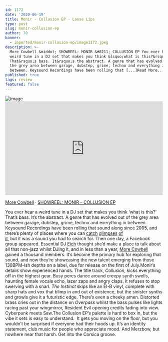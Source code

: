 ```yaml
---
id: 1172
date: '2020-06-19'
title: Monir - Collusion EP - Loose Lips
type: post
slug: monir-collusion-ep
author: 70
banner:
  - imported/monir-collusion-ep/image1172.jpeg
description: >-
  More Cowbell &middot; SHOWREEL: MONIR &#8211; COLLUSION EP You ever hear a
  weird tune in a DJ set that makes you think &lsquo;what is this?&rsquo;
  That&rsquo;s bass. It&rsquo;s the abstract. A genre that has evolved out of
  the grey area between garage, dubstep, grime, techno and everything in
  between. Keysound Recordings have been rolling that [...]Read More...
published: true
tags: review
featured: false
---
```

![image](../imported/monir-collusion-ep/image1172.jpeg)<iframe width='100%' height='300' scrolling='no' frameborder='no' allow='autoplay' src='https://w.soundcloud.com/player/?url=https%3A//api.soundcloud.com/tracks/841812676&color=%23ff5500&auto_play=false&hide_related=true&show_comments=false&show_user=false&show_reposts=false&show_teaser=false&visual=true'></iframe>

[More Cowbell](https://soundcloud.com/more-cowbell "More Cowbell") · [SHOWREEL: MONIR – COLLUSION EP](https://soundcloud.com/more-cowbell/showreel-monir-collusion-ep "SHOWREEL: MONIR - COLLUSION EP")

You ever hear a weird tune in a DJ set that makes you think ‘what is this?’ That’s bass. It’s the abstract. A genre that has evolved out of the grey area between garage, dubstep, grime, techno and everything in between. Keysound Recordings have been rolling that sound along since 2005, and there’s plenty of places where you can [catch](https://hyphomcr.bandcamp.com/album/unreleased-vol-2) [glimpses](https://szns7n.bandcamp.com/album/lcy) [of](https://nervoushorizon.bandcamp.com/album/nh-v-a-vol-1)  
[it](https://www.youtube.com/watch?v=XgNi9kX5q9g), but it was a sound you had to search for. Then one day, a Facebook group appeared. Essential DJ [Eich](https://soundcloud.com/eichldn?fbclid=IwAR23eI4QziQecqyZxZ6t5goNsKBhGZXTxbtiYbfenRB2KpZp8ZrTUgV1J8M) thought she’d make a place to talk about all that non-jazz whilst DJing it, and in less than a year, [More Cowbell](https://www.facebook.com/groups/morecowbelluk/) gained a thousand members. It’s become the primary hub for exploring that sound, and now they’re showcasing the new talent emerging from those 130BPM-ish depths on a label, due for release on the first of July.Monir’s details show experienced hands. The title track, _Collusion_, kicks everything off in the highest gear. Busy percs dance around creepy synth swells, haunting female vocals echo, lazer zaps and angry claps. It refuses to stop swerving with a snarl. _The Instinct_ skips like an El-B vinyl, complete with sharp hats and vox that blimp in and out of existence, but the sinister synths and growls give it a futuristic edge. There’s even a cheeky amen. Distorted brass cries out in the distance on _Overpass_ whilst the bass pulses like lights racing past your wingmirror, Resident Evil opening credits fading into view. Cyberpunk meets Saw.The Collusion EP’s palette is hard to box in, but the vibe it sets is easy to understand.  It gets you moving on the floor, but you wouldn’t be surprised if everyone had their hoods up. It’s an identity statement, club music for people who appreciate mood. And Merzbow, but nowhere near that harsh. Get into the Corsica groove.